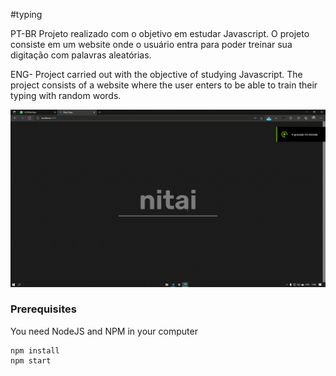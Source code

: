 #typing <br />

PT-BR
Projeto realizado com o objetivo em estudar Javascript. O projeto consiste em um website onde o usuário entra para poder treinar sua digitação com palavras aleatórias.

ENG-
Project carried out with the objective of studying Javascript. The project consists of a website where the user enters to be able to train their typing with random words.
<br />

![enter image description here](https://github.com/viniciusmarquezaninelo/typing/blob/master/gif.gif?raw=true)<br />

### Prerequisites

You need NodeJS and NPM in your computer

```
npm install 
npm start
```


